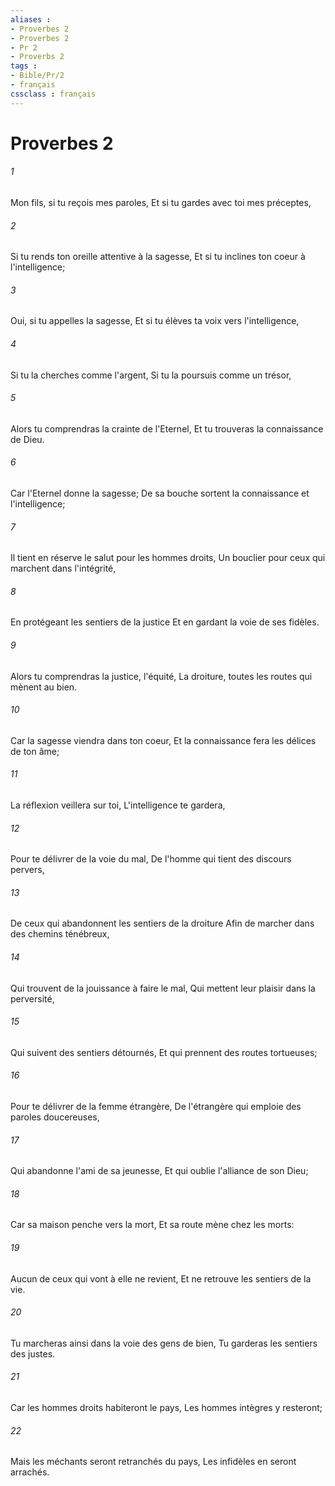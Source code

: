 ```yaml
---
aliases : 
- Proverbes 2
- Proverbes 2
- Pr 2
- Proverbs 2
tags : 
- Bible/Pr/2
- français
cssclass : français
---
```


# Proverbes 2

###### 1
Mon fils, si tu reçois mes paroles, Et si tu gardes avec toi mes préceptes,
###### 2
Si tu rends ton oreille attentive à la sagesse, Et si tu inclines ton coeur à l'intelligence;
###### 3
Oui, si tu appelles la sagesse, Et si tu élèves ta voix vers l'intelligence,
###### 4
Si tu la cherches comme l'argent, Si tu la poursuis comme un trésor,
###### 5
Alors tu comprendras la crainte de l'Eternel, Et tu trouveras la connaissance de Dieu.
###### 6
Car l'Eternel donne la sagesse; De sa bouche sortent la connaissance et l'intelligence;
###### 7
Il tient en réserve le salut pour les hommes droits, Un bouclier pour ceux qui marchent dans l'intégrité,
###### 8
En protégeant les sentiers de la justice Et en gardant la voie de ses fidèles.
###### 9
Alors tu comprendras la justice, l'équité, La droiture, toutes les routes qui mènent au bien.
###### 10
Car la sagesse viendra dans ton coeur, Et la connaissance fera les délices de ton âme;
###### 11
La réflexion veillera sur toi, L'intelligence te gardera,
###### 12
Pour te délivrer de la voie du mal, De l'homme qui tient des discours pervers,
###### 13
De ceux qui abandonnent les sentiers de la droiture Afin de marcher dans des chemins ténébreux,
###### 14
Qui trouvent de la jouissance à faire le mal, Qui mettent leur plaisir dans la perversité,
###### 15
Qui suivent des sentiers détournés, Et qui prennent des routes tortueuses;
###### 16
Pour te délivrer de la femme étrangère, De l'étrangère qui emploie des paroles doucereuses,
###### 17
Qui abandonne l'ami de sa jeunesse, Et qui oublie l'alliance de son Dieu;
###### 18
Car sa maison penche vers la mort, Et sa route mène chez les morts:
###### 19
Aucun de ceux qui vont à elle ne revient, Et ne retrouve les sentiers de la vie.
###### 20
Tu marcheras ainsi dans la voie des gens de bien, Tu garderas les sentiers des justes.
###### 21
Car les hommes droits habiteront le pays, Les hommes intègres y resteront;
###### 22
Mais les méchants seront retranchés du pays, Les infidèles en seront arrachés.
